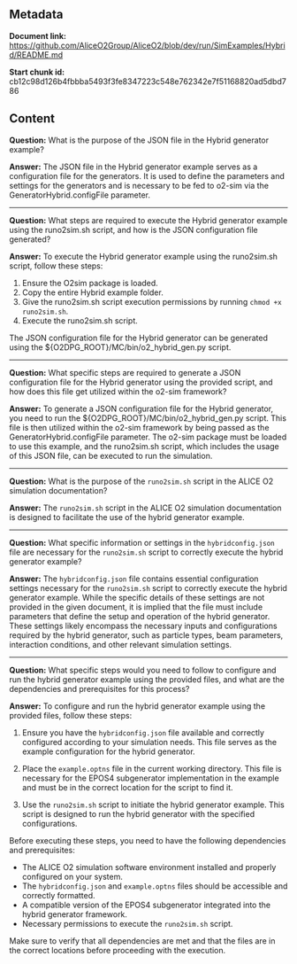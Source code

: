 ## Metadata

**Document link:** https://github.com/AliceO2Group/AliceO2/blob/dev/run/SimExamples/Hybrid/README.md

**Start chunk id:** cb12c98d126b4fbbba5493f3fe8347223c548e762342e7f51168820ad5dbd786

## Content

**Question:** What is the purpose of the JSON file in the Hybrid generator example?

**Answer:** The JSON file in the Hybrid generator example serves as a configuration file for the generators. It is used to define the parameters and settings for the generators and is necessary to be fed to o2-sim via the GeneratorHybrid.configFile parameter.

---

**Question:** What steps are required to execute the Hybrid generator example using the runo2sim.sh script, and how is the JSON configuration file generated?

**Answer:** To execute the Hybrid generator example using the runo2sim.sh script, follow these steps:

1. Ensure the O2sim package is loaded.
2. Copy the entire Hybrid example folder.
3. Give the runo2sim.sh script execution permissions by running `chmod +x runo2sim.sh`.
4. Execute the runo2sim.sh script.

The JSON configuration file for the Hybrid generator can be generated using the ${O2DPG_ROOT}/MC/bin/o2_hybrid_gen.py script.

---

**Question:** What specific steps are required to generate a JSON configuration file for the Hybrid generator using the provided script, and how does this file get utilized within the o2-sim framework?

**Answer:** To generate a JSON configuration file for the Hybrid generator, you need to run the ${O2DPG_ROOT}/MC/bin/o2_hybrid_gen.py script. This file is then utilized within the o2-sim framework by being passed as the GeneratorHybrid.configFile parameter. The o2-sim package must be loaded to use this example, and the runo2sim.sh script, which includes the usage of this JSON file, can be executed to run the simulation.

---

**Question:** What is the purpose of the `runo2sim.sh` script in the ALICE O2 simulation documentation?

**Answer:** The `runo2sim.sh` script in the ALICE O2 simulation documentation is designed to facilitate the use of the hybrid generator example.

---

**Question:** What specific information or settings in the `hybridconfig.json` file are necessary for the `runo2sim.sh` script to correctly execute the hybrid generator example?

**Answer:** The `hybridconfig.json` file contains essential configuration settings necessary for the `runo2sim.sh` script to correctly execute the hybrid generator example. While the specific details of these settings are not provided in the given document, it is implied that the file must include parameters that define the setup and operation of the hybrid generator. These settings likely encompass the necessary inputs and configurations required by the hybrid generator, such as particle types, beam parameters, interaction conditions, and other relevant simulation settings.

---

**Question:** What specific steps would you need to follow to configure and run the hybrid generator example using the provided files, and what are the dependencies and prerequisites for this process?

**Answer:** To configure and run the hybrid generator example using the provided files, follow these steps:

1. Ensure you have the `hybridconfig.json` file available and correctly configured according to your simulation needs. This file serves as the example configuration for the hybrid generator.

2. Place the `example.optns` file in the current working directory. This file is necessary for the EPOS4 subgenerator implementation in the example and must be in the correct location for the script to find it.

3. Use the `runo2sim.sh` script to initiate the hybrid generator example. This script is designed to run the hybrid generator with the specified configurations.

Before executing these steps, you need to have the following dependencies and prerequisites:

- The ALICE O2 simulation software environment installed and properly configured on your system.
- The `hybridconfig.json` and `example.optns` files should be accessible and correctly formatted.
- A compatible version of the EPOS4 subgenerator integrated into the hybrid generator framework.
- Necessary permissions to execute the `runo2sim.sh` script.

Make sure to verify that all dependencies are met and that the files are in the correct locations before proceeding with the execution.